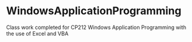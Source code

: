# WindowsApplicationProgramming
Class work completed for CP212 Windows Application Programming with the use of Excel and VBA 
